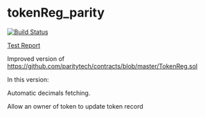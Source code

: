 # tokenReg_parity
[![Build Status](https://travis-ci.org/rstormsf/tokenReg_parity.svg?branch=master&style=flat-square)](https://travis-ci.org/OpenZeppelin/zeppelin-solidity)

[Test Report](https://rstormsf.github.io/tokenReg_parity/mochawesome-report/mochawesome.html)


Improved version of https://github.com/paritytech/contracts/blob/master/TokenReg.sol 

In this version:

Automatic decimals fetching.

Allow an owner of token to update token record
